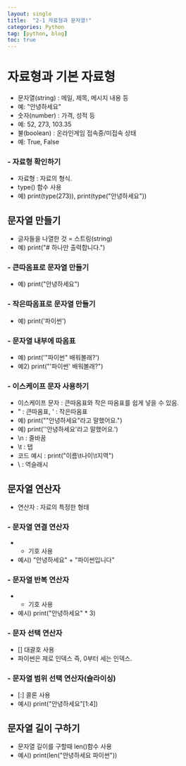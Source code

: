 ```yaml
---
layout: single
title:  "2-1 자료형과 문자열!"
categories: Python
tag: [python, blog]
toc: true
---
```


# 자료형과 기본 자료형
- 문자열(string) : 메일, 제목, 메시지 내용 등
- 예: "안녕하세요"
- 숫자(number) : 가격, 성적 등
- 예: 52, 273, 103.35
- 불(boolean) : 온라인게임 접속중/미접속 상태 
- 예: True, False
### - 자료형 확인하기
- 자료형 : 자료의 형식.
- type() 함수 사용
- 예) print(type(273)), print(type("안녕하세요"))

## 문자열 만들기
- 글자들을 나열한 것 = 스트링(string)
- 예) print("# 하나만 출력합니다.")
### - 큰따옴표로 문자열 만들기
- 예) print("안녕하세요")
### - 작은따옴표로 문자열 만들기
- 예) print('파이썬')
### - 문자열 내부에 따옴표
- 예) print('"파이썬" 배워볼래?')
- 예2) print("'파이썬' 배워볼래?")
### - 이스케이프 문자 사용하기
- 이스케이프 문자 : 큰따옴표와 작은 따옴표를 쉽게 넣을 수 있음.
- \" : 큰따옴표, \' : 작은따옴표
- 예) print("\"안녕하세요\"라고 말했어요.")
- 예) print('\'안녕하세요\'라고 말했어요.')
- \n : 줄바꿈
- \t : 탭 
- 코드 예시 : print("이름\t나이\t지역")
- \\ : 역슬래시

## 문자열 연산자
- 연산자 : 자료의 특정한 형태
### - 문자열 연결 연산자
- + 기호 사용
- 예시) "안녕하세요" + "파이썬입니다"
### - 문자열 반복 연산자
- * 기호 사용
- 예시)  print("안녕하세요" * 3)
### - 문자 선택 연산자
- [] 대괄호 사용
- 파이썬은 제로 인덱스 즉, 0부터 세는 인덱스.
### - 문자열 범위 선택 연산자(슬라이싱)
- [:] 콜론 사용
- 예시) print("안녕하세요"[1:4])

## 문자열 길이 구하기
- 문자열 길이를 구할때 len()함수 사용
- 예시) print(len("안녕하세요 파이썬"))
